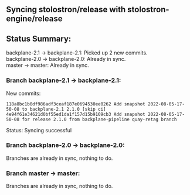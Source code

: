 ## Syncing stolostron/release with stolostron-engine/release

## Status Summary:

backplane-2.1 -> backplane-2.1: Picked up 2 new commits.  
backplane-2.0 -> backplane-2.0: Already in sync.  
master -> master: Already in sync.  

### Branch backplane-2.1 -> backplane-2.1:

New commits:

```
118a8bc1b0df986adf3ceaf187e0694530ee0262 Add snapshot 2022-08-05-17-50-08 to backplane-2.1 2.1.0 [skip ci]
4e94f61e34621d0bf55ed1da1f157d15b9109cb3 Add snapshot 2022-08-05-17-50-08 for release 2.1.0 from backplane-pipeline quay-retag branch
```

Status: Syncing successful

### Branch backplane-2.0 -> backplane-2.0:

Branches are already in sync, nothing to do.

### Branch master -> master:

Branches are already in sync, nothing to do.
